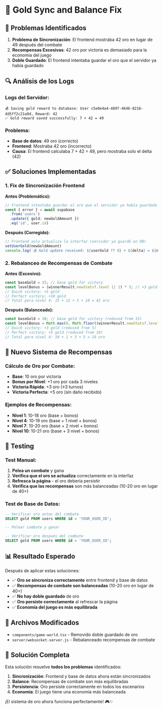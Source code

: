 # 🔧 Gold Sync and Balance Fix

## 🚨 **Problemas Identificados**

1. **Problema de Sincronización**: El frontend mostraba 42 oro en lugar de 49 después del combate
2. **Recompensas Excesivas**: 42 oro por victoria es demasiado para la economía del juego
3. **Doble Guardado**: El frontend intentaba guardar el oro que el servidor ya había guardado

## 🔍 **Análisis de los Logs**

### **Logs del Servidor:**
```
💰 Saving gold reward to database: User c5e0e4a4-489f-4646-8216-dd5ff2c21a9d, Reward: 42
✅ Gold reward saved successfully: 7 + 42 = 49
```

### **Problema:**
- **Base de datos**: 49 oro (correcto)
- **Frontend**: Mostraba 42 oro (incorrecto)
- **Causa**: El frontend calculaba 7 + 42 = 49, pero mostraba solo el delta (42)

## ✅ **Soluciones Implementadas**

### **1. Fix de Sincronización Frontend**

**Antes (Problemático):**
```typescript
// Frontend intentaba guardar el oro que el servidor ya había guardado
const { error } = await supabase
  .from('users')
  .update({ gold: newGoldAmount })
  .eq('id', user.id)
```

**Después (Corregido):**
```typescript
// Frontend solo actualiza la interfaz (servidor ya guardó en DB)
setUserGold(newGoldAmount)
console.log(`💰 Gold update received: ${userGold ?? 0} + ${delta} = ${newGoldAmount}`)
```

### **2. Rebalanceo de Recompensas de Combate**

**Antes (Excesivo):**
```javascript
const baseGold = 15; // base gold for victory
const levelBonus = (winnerResult.newStats?.level || 1) * 3; // +3 gold per level
// Quick victory: +5 gold
// Perfect victory: +10 gold
// Total para nivel 4: 15 + 12 + 5 + 10 = 42 oro
```

**Después (Balanceado):**
```javascript
const baseGold = 10; // base gold for victory (reduced from 15)
const levelBonus = Math.max(0, Math.floor((winnerResult.newStats?.level || 1) / 3)); // +1 gold per 3 levels
// Quick victory: +3 gold (reduced from 5)
// Perfect victory: +5 gold (reduced from 10)
// Total para nivel 4: 10 + 1 + 3 + 5 = 19 oro
```

## 🎯 **Nuevo Sistema de Recompensas**

### **Cálculo de Oro por Combate:**
- **Base**: 10 oro por victoria
- **Bonus por Nivel**: +1 oro por cada 3 niveles
- **Victoria Rápida**: +3 oro (≤3 turnos)
- **Victoria Perfecta**: +5 oro (sin daño recibido)

### **Ejemplos de Recompensas:**
- **Nivel 1**: 10-18 oro (base + bonos)
- **Nivel 4**: 10-19 oro (base + 1 nivel + bonos)
- **Nivel 7**: 10-20 oro (base + 2 nivel + bonos)
- **Nivel 10**: 10-21 oro (base + 3 nivel + bonos)

## 🧪 **Testing**

### **Test Manual:**
1. **Pelea un combate** y gana
2. **Verifica que el oro se actualiza** correctamente en la interfaz
3. **Refresca la página** - el oro debería persistir
4. **Verifica que las recompensas** son más balanceadas (10-20 oro en lugar de 40+)

### **Test de Base de Datos:**
```sql
-- Verificar oro antes del combate
SELECT gold FROM users WHERE id = 'YOUR_USER_ID';

-- Pelear combate y ganar

-- Verificar oro después del combate
SELECT gold FROM users WHERE id = 'YOUR_USER_ID';
```

## 📊 **Resultado Esperado**

Después de aplicar estas soluciones:

- ✅ **Oro se sincroniza correctamente** entre frontend y base de datos
- ✅ **Recompensas de combate son balanceadas** (10-20 oro en lugar de 40+)
- ✅ **No hay doble guardado** de oro
- ✅ **Oro persiste correctamente** al refrescar la página
- ✅ **Economía del juego es más equilibrada**

## 🔧 **Archivos Modificados**

- `components/game-world.tsx` - Removido doble guardado de oro
- `server/websocket-server.js` - Rebalanceado recompensas de combate

## 🎉 **Solución Completa**

Esta solución resuelve **todos los problemas** identificados:

1. **Sincronización**: Frontend y base de datos ahora están sincronizados
2. **Balance**: Recompensas de combate son más equilibradas
3. **Persistencia**: Oro persiste correctamente en todos los escenarios
4. **Economía**: El juego tiene una economía más balanceada

¡El sistema de oro ahora funciona perfectamente! 🎮✨
